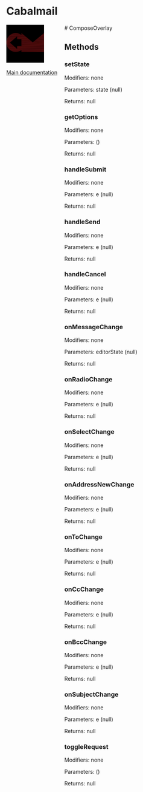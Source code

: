 # Cabalmail
<div style="width: 10em; float:left; height: 100%; padding-right: 1em;"><img src="/docs/logo.png" width="100" />
<p><a href="/README.md">Main documentation</a></p>
</div><div style="padding-left: 11em;">
# ComposeOverlay


## Methods
### setState
Modifiers: none

Parameters: state (null)

Returns: null

### getOptions
Modifiers: none

Parameters:  ()

Returns: null

### handleSubmit
Modifiers: none

Parameters: e (null)

Returns: null

### handleSend
Modifiers: none

Parameters: e (null)

Returns: null

### handleCancel
Modifiers: none

Parameters: e (null)

Returns: null

### onMessageChange
Modifiers: none

Parameters: editorState (null)

Returns: null

### onRadioChange
Modifiers: none

Parameters: e (null)

Returns: null

### onSelectChange
Modifiers: none

Parameters: e (null)

Returns: null

### onAddressNewChange
Modifiers: none

Parameters: e (null)

Returns: null

### onToChange
Modifiers: none

Parameters: e (null)

Returns: null

### onCcChange
Modifiers: none

Parameters: e (null)

Returns: null

### onBccChange
Modifiers: none

Parameters: e (null)

Returns: null

### onSubjectChange
Modifiers: none

Parameters: e (null)

Returns: null

### toggleRequest
Modifiers: none

Parameters:  ()

Returns: null

</div>

